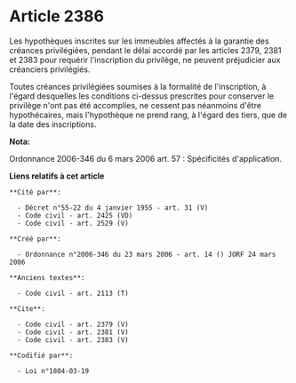 # Article 2386

Les hypothèques inscrites sur les immeubles affectés à la garantie des créances privilégiées, pendant le délai accordé par
les articles 2379, 2381 et 2383 pour requérir l'inscription du privilège, ne peuvent préjudicier aux créanciers privilégiés. 

Toutes créances privilégiées soumises à la formalité de l'inscription, à l'égard desquelles les conditions ci-dessus
prescrites pour conserver le privilège n'ont pas été accomplies, ne cessent pas néanmoins d'être hypothécaires, mais
l'hypothèque ne prend rang, à l'égard des tiers, que de la date des inscriptions.

**Nota:**

Ordonnance 2006-346 du 6 mars 2006 art. 57 : Spécificités d'application.

**Liens relatifs à cet article**

	**Cité par**:

	  - Décret n°55-22 du 4 janvier 1955 - art. 31 (V)
	  - Code civil - art. 2425 (VD)
	  - Code civil - art. 2529 (V)

	**Créé par**:

	  - Ordonnance n°2006-346 du 23 mars 2006 - art. 14 () JORF 24 mars 2006

	**Anciens textes**:

	  - Code civil - art. 2113 (T)

	**Cite**:

	  - Code civil - art. 2379 (V)
	  - Code civil - art. 2381 (V)
	  - Code civil - art. 2383 (V)

	**Codifié par**:

	  - Loi n°1804-03-19
